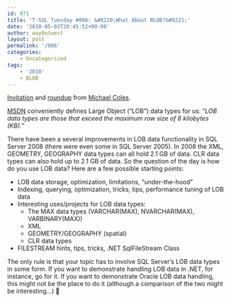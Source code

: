 ```yaml
---
id: 971
title: 'T-SQL Tuesday #006: &#8220;What About BLOB?&#8221;'
date: '2010-05-03T20:45:52+00:00'
author: way0utwest
layout: post
permalink: '/006'
categories:
    - Uncategorized
tags:
    - '2010'
    - BLOB
---
```


[Invitation](http://sqlblog.com/blogs/michael_coles/archive/2010/05/03/t-sql-tuesday-006-what-about-blob.aspx) and [roundup](http://sqlblog.com/blogs/michael_coles/archive/2010/05/13/t-sql-tuesday-006-round-up.aspx) from [Michael Coles](http://sqlblog.com/blogs/michael_coles/default.aspx).

[MSDN](http://msdn.microsoft.com/en-us/library/a1904w6t%28VS.80%29.aspx) conveniently defines Large Object (“LOB”) data types for us: “*LOB data types are those that exceed the maximum row size of 8 kilobytes (KB).”*

There have been a several improvements in LOB data functionality in SQL Server 2008 (there were even some in SQL Server 2005). In 2008 the XML, GEOMETRY, GEOGRAPHY data types can all hold 2.1 GB of data. CLR data types can also hold up to 2.1 GB of data. So the question of the day is how do you use LOB data? Here are a few possible starting points:

- LOB data storage, optimization, limitations, “under-the-hood”
- Indexing, querying, optimization, tricks, tips, performance tuning of LOB data
- Interesting uses/projects for LOB data types: 
    - The MAX data types (VARCHAR(MAX), NVARCHAR(MAX), VARBINARY(MAX))
    - XML
    - GEOMETRY/GEOGRAPHY (spatial)
    - CLR data types
- FILESTREAM hints, tips, tricks, .NET SqlFileStream Class

The only rule is that your topic has to involve SQL Server’s LOB data types in some form. If you want to demonstrate handling LOB data in .NET, for instance, go for it. If you want to demonstrate Oracle LOB data handling, this might not be the place to do it (although a comparison of the two might be interesting…) 🙂
